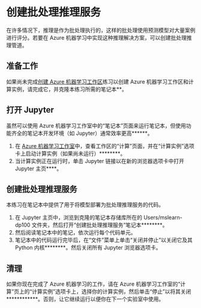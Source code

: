 ﻿---
lab:
    title: '创建批处理推理服务'
---
# 创建批处理推理服务

在许多情况下，推理是作为批处理执行的，这样的批处理使用预测模型对大量案例进行评分。若要在 Azure 机器学习中实现这种推理解决方案，可以创建批处理推理管道。

## 准备工作

如果尚未完成[创建 Azure 机器学习工作区](01-create-a-workspace.md)练习以创建 Azure 机器学习工作区和计算实例，请完成它，并克隆本练习所需的笔记本**。

## 打开 Jupyter

虽然可以使用 Azure 机器学习工作室中的“笔记本”页面来运行笔记本，但使用功能齐全的笔记本开发环境（如 Jupyter）通常效率更高******。

1. 在 [Azure 机器学习工作室](https://ml.azure.com)中，查看工作区的“计算”页面，并在“计算实例”选项卡上启动计算实例（如果尚未运行）********。
2. 当计算实例正在运行时，单击 Jupyter 链接以在新的浏览器选项卡中打开 Jupyter 主页****。

## 创建批处理推理服务

本练习在笔记本中提供了用于将模型部署为批处理推理服务的代码。

1. 在 Jupyter 主页中，浏览到克隆的笔记本存储库所在的 Users/mslearn-dp100 文件夹，然后打开“创建批处理推理服务”笔记本********。
2. 然后阅读笔记本中的笔记，依次运行每个代码单元。
3. 笔记本中的代码运行完毕后，在“文件”菜单上单击“关闭并停止”以关闭它及其 Python 内核********。然后关闭所有 Jupyter 浏览器选项卡。

## 清理

如果你现在完成了 Azure 机器学习的工作，请在 Azure 机器学习工作室的“计算”页上的“计算实例”选项卡上，选择你的计算实例，然后单击“停止”以将其关闭************。否则，让它继续运行以便你在下一个实验室中使用。
